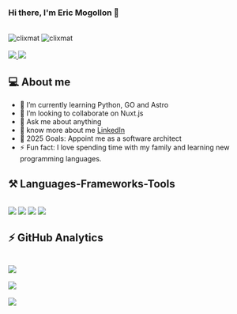 ### Hi there, I'm Eric Mogollon 👋

<br>
<div align="left">
	<img src="https://komarev.com/ghpvc/?username=clixmat&label=Profile%20views&color=0e75b6&style=flat" alt="clixmat" />
	<img src="https://wakatime.com/badge/user/74828902-31ee-4d20-ab6e-acf3b7b28b6f.svg" alt="clixmat" />
</div>
<br>
<div align="left">
	<a href="mailto:yhemogollon@gmail.com">
		<img src="https://img.shields.io/badge/Gmail-333333?style=for-the-badge&logo=gmail&logoColor=red" />
	</a>
	<a href="https://pe.linkedin.com/in/eric-mogollon" target="_blank">
		<img src="https://img.shields.io/badge/LinkedIn-0077B5?style=for-the-badge&logo=linkedin&logoColor=white" target="_blank" />
	</a>
</div>

<!-- PROFILE:START -->

## 💻 About me

-   🌱 I’m currently learning Python, GO and Astro
-   👯 I’m looking to collaborate on Nuxt.js
-   💬 Ask me about anything
-   👀 know more about me [LinkedIn](https://pe.linkedin.com/in/eric-mogollon)
-   🥅 2025 Goals: Appoint me as a software architect
-   ⚡ Fun fact: I love spending time with my family and learning new programming languages.
<!-- PROFILE:END -->

<!-- LANGUAGES:START -->

## ⚒️ Languages-Frameworks-Tools

<br>
<img src="https://skillicons.dev/icons?i=html,css,js,typescript,swift,cpp,kotlin" />
<img src="https://skillicons.dev/icons?i=react,redux,nextjs,nestjs,angular,vue,nuxtjs,vuetify,tailwind,bootstrap,pinia,flutter,laravel" />
<img src="https://skillicons.dev/icons?i=figma,xd,ai,ps,github,gitlab,postman" />
<img src="https://skillicons.dev/icons?i=nodejs,express,firebase,mongodb,graphql,apollo,aws,mysql,kubernetes,jenkins,gcp,docker" />
<!-- LANGUAGES:END -->

<!-- STATS:START -->

## ⚡ GitHub Analytics

<br />
<a href="https://github.com/clixmat">
	<div>
		<img src="https://github-readme-stats-eight-theta.vercel.app/api/top-langs/?username=clixmat&layout=compact&langs_count=8&theme=algolia"/>
	</div>
	<br>
	<div>
		<img src="https://github-readme-stats-eight-theta.vercel.app/api?username=clixmat&show_icons=true&theme=algolia&include_all_commits=true&count_private=true"/>
	</div>
	<br>
	<div>
		<img  src="https://github-readme-stats.vercel.app/api/wakatime?username=clixmat&layout=compact&langs_count=15&theme=algolia"/>
	</div>
</a>
<!-- STATS:END -->
